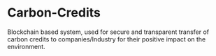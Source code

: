 # Carbon-Credits
Blockchain based system, used for secure and transparent transfer of carbon credits to companies/Industry for their positive impact on the environment.
